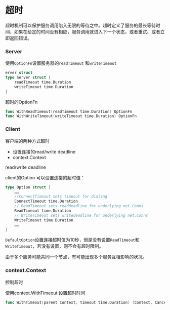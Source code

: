 # 超时

超时机制可以保护服务调用陷入无限的等待之中。超时定义了服务的最长等待时间，如果在给定的时间没有相应，服务调用就进入下一个状态，或者重试、或者立即返回错误。

### Server

使用`OptionFn`设置服务器的`readTimeout` 和`writeTimeout`

```go
erver struct
type Server struct {
	readTimeout time.Duration
	writeTimeout time.Duration
}    
```

超时的OptionFn

```go
func WithReadTimeout(readTimeout time.Duration) OptionFn
func WithWriteTimeout(writeTimeout time.Duration) OptionFn
```

### Client

客户端的两种方式超时

- 设置连接的read/write deadline
- context.Context

read/write deadline

client的Option 可以设置连接的超时值：

```go
type Option struct {
    ……
    //ConnectTimeout sets timeout for dialing
    ConnectTimeout time.Duration
    // ReadTimeout sets readdeadline for underlying net.Conns
    ReadTimeout time.Duration
    // WriteTimeout sets writedeadline for underlying net.Conns
    WriteTimeout time.Duration
    ……
}
```

`DefaultOption`设置连接超时值为10秒，但是没有设置`ReadTimeout`和`WriteTimeout`，若没有设置，则不会有超时限制。

由于多个服务可能共同一个节点，有可能出现多个服务互相影响的状况。

### context.Context 

控制超时

使用context.WithTimeout 设置超时时间

```go
func WithTimeout(parent Context, timeout time.Duration) (Context, CancelFunc)
```

